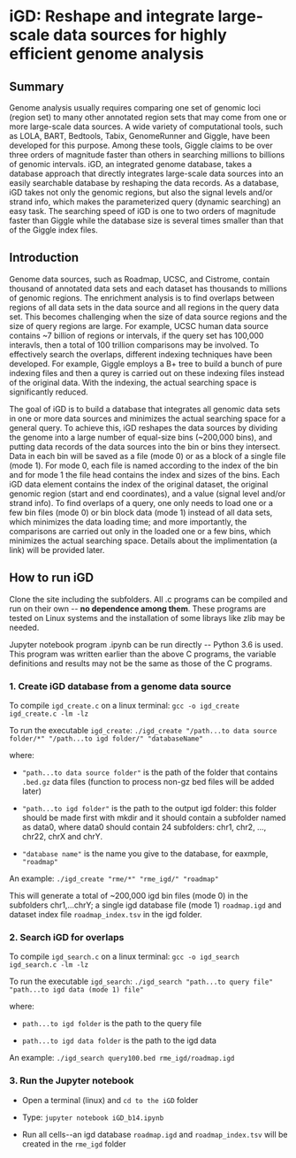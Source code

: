 # iGD: Reshape and integrate large-scale data sources for highly efficient genome analysis

## Summary
Genome analysis usually requires comparing one set of genomic loci (region set) to many other annotated region sets that may come from one or more large-scale data sources. A wide variety of computational tools, such as LOLA, BART, Bedtools, Tabix, GenomeRunner and Giggle, have been developed for this purpose. Among these tools, Giggle claims to be over three orders of magnitude faster than others in searching millions to billions of genomic intervals. iGD, an integrated genome database, takes a database approach that directly integrates large-scale data sources into an easily searchable database by reshaping the data records. As a database, iGD takes not only the genomic regions, but also the signal levels and/or strand info, which makes the parameterized query (dynamic searching) an easy task. The searching speed of iGD is one to two orders of magnitude faster than Giggle while the database size is several times smaller than that of the Giggle index files. 


## Introduction
Genome data sources, such as Roadmap, UCSC, and Cistrome, contain thousand of annotated data sets and each dataset has thousands to millions of genomic regions. 
The enrichment analysis is to find overlaps between regions of all data sets in the data source and all regions in the query data set. This becomes challenging when the size of data source regions and the size of query regions are large. For example, UCSC human data source contains ~7 billion of regions or intervals, if the query set has 100,000 interavls, then a total of 100 trillion comparisons may be involved. To effectively search the overlaps, different indexing techniques have been developed. For example, Giggle employs a B+ tree to build a bunch of pure indexing files and then a qurey is carried out on these indexing files instead of the original data. With the indexing, the actual searching space is significantly reduced.
 
The goal of iGD is to build a database that integrates all genomic data sets in one or more data sources and minimizes the actual searching space for a general query. To achieve this, iGD reshapes the data sources by dividing the genome into a large number of equal-size bins (~200,000 bins), and putting data records of the data sources into the bin or bins they intersect. Data in each bin will be saved as a file (mode 0) or as a block of a single file (mode 1). For mode 0, each file is named according to the index of the bin and for mode 1 the file head contains the index and sizes of the bins. Each iGD data element contains the index of the original dataset, the original genomic region (start and end coordinates), and a value (signal level and/or strand info). To find overlaps of a query, one only needs to load one or a few bin files (mode 0) or bin block data (mode 1) instead of all data sets, which minimizes the data loading time; and more importantly, the comparisons are carried out only in the loaded one or a few bins, which minimizes the actual searching space. Details about the implimentation (a link) will be provided later. 
 

## How to run iGD
Clone the site including the subfolders. All .c programs can be compiled and run on their own -- **no dependence among them**. These programs are tested on Linux systems and the installation of some librays like zlib may be needed.

Jupyter notebook program .ipynb can be run directly -- Python 3.6 is used. This program was written earlier than the above C programs, the variable definitions and results may not be the same as those of the C programs.


### 1. Create iGD database from a genome data source
To compile `igd_create.c` on a linux terminal: 
	`gcc -o igd_create igd_create.c -lm -lz`

To run the executable `igd_create`: 
	`./igd_create "/path...to data source folder/*" "/path...to igd folder/" "databaseName"` 

where:

- `"path...to data source folder"` is the path of the folder that contains `.bed.gz` data files (function to process non-gz bed files will be added later)

- `"path...to igd folder"` is the path to the output igd folder: this folder should be made first with mkdir and it should contain a subfolder named as data0, where data0 should contain 24 subfolders: chr1, chr2, ..., chr22, chrX and chrY.

- `"database name"` is the name you give to the database, for eaxmple, `"roadmap"`

An example:
	`./igd_create "rme/*" "rme_igd/" "roadmap"`

This will generate a total of ~200,000 igd bin files (mode 0) in the subfolders chr1,...chrY; a single igd database file (mode 1) `roadmap.igd` and dataset index file `roadmap_index.tsv` in the igd folder.


### 2. Search iGD for overlaps
To compile `igd_search.c` on a linux terminal:
	`gcc -o igd_search igd_search.c -lm -lz`

To run the executable `igd_search`: 
	`./igd_search "path...to query file" "path...to igd data (mode 1) file"`

where:

- `path...to igd folder` is the path to the query file

- `path...to igd data folder` is the path to the igd data

An example:
	`./igd_search query100.bed rme_igd/roadmap.igd`


### 3. Run the Jupyter notebook
- Open a terminal (linux) and `cd to the iGD` folder 

- Type: `jupyter notebook iGD_b14.ipynb`

- Run all cells--an igd database `roadmap.igd` and `roadmap_index.tsv` will be created in the `rme_igd` folder

